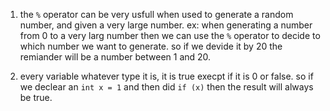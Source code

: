 
1. the `%` operator can be very usfull when used to generate a random number, and given a very large number.
    ex: when generating a number from 0 to a very larg number then we can use the `%` operator to decide to which number we want to generate. so if we devide it by 20 the remiander will be a number between 1 and 20. 
    
2. every variable whatever type it is, it is true execpt if it is 0 or false. so if we declear an `int x = 1` and then did `if (x)` then the result will always be true.
